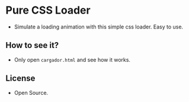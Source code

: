 # Pure CSS Loader
- Simulate a loading animation with this simple css loader. Easy to use.
## How to see it?
- Only open `cargador.html` and see how it works.
## License
- Open Source.
